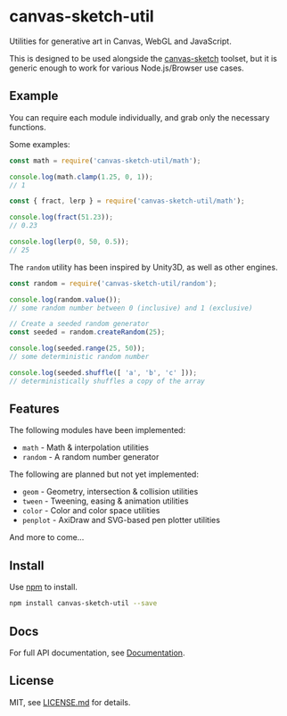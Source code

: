 # canvas-sketch-util

Utilities for generative art in Canvas, WebGL and JavaScript.

This is designed to be used alongside the [canvas-sketch](https://github.com/mattdesl/canvas-sketch/) toolset, but it is generic enough to work for various Node.js/Browser use cases.

## Example

You can require each module individually, and grab only the necessary functions.

Some examples:

```js
const math = require('canvas-sketch-util/math');

console.log(math.clamp(1.25, 0, 1));
// 1
```


```js
const { fract, lerp } = require('canvas-sketch-util/math');

console.log(fract(51.23));
// 0.23

console.log(lerp(0, 50, 0.5));
// 25
```

The `random` utility has been inspired by Unity3D, as well as other engines.

```js
const random = require('canvas-sketch-util/random');

console.log(random.value());
// some random number between 0 (inclusive) and 1 (exclusive)

// Create a seeded random generator
const seeded = random.createRandom(25);

console.log(seeded.range(25, 50));
// some deterministic random number

console.log(seeded.shuffle([ 'a', 'b', 'c' ]));
// deterministically shuffles a copy of the array
```

## Features

The following modules have been implemented:

- `math` - Math & interpolation utilities
- `random` - A random number generator

The following are planned but not yet implemented:

- `geom` - Geometry, intersection & collision utilities
- `tween` - Tweening, easing & animation utilities
- `color` - Color and color space utilities
- `penplot` - AxiDraw and SVG-based pen plotter utilities

And more to come...

## Install

Use [npm](https://npmjs.com/) to install.

```sh
npm install canvas-sketch-util --save
```

## Docs

For full API documentation, see [Documentation](./docs).

## License

MIT, see [LICENSE.md](http://github.com/mattdesl/canvas-sketch-util/blob/master/LICENSE.md) for details.
